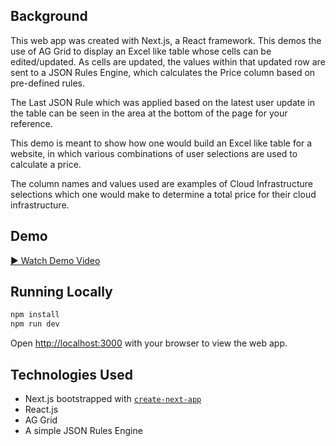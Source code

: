 ## Background
This web app was created with Next.js, a React framework. This demos the use of AG Grid to display an Excel like table whose cells can be edited/updated. As cells are updated, the values within that updated row are sent to a JSON Rules Engine, which calculates the Price column based on pre-defined rules.

The Last JSON Rule which was applied based on the latest user update in the table can be seen in the area at the bottom of the page for your reference.

This demo is meant to show how one would build an Excel like table for a website, in which various combinations of user selections are used to calculate a price.

The column names and values used are examples of Cloud Infrastructure selections which one would make to determine a total price for their cloud infrastructure.

## Demo
[▶️ Watch Demo Video](./demodaytech-react-ag-grid-json-rules-demo.mov)


## Running Locally

```bash
npm install
npm run dev
```

Open [http://localhost:3000](http://localhost:3000) with your browser to view the web app.


## Technologies Used

- Next.js bootstrapped with [`create-next-app`](https://nextjs.org/docs/pages/api-reference/create-next-app)
- React.js
- AG Grid
- A simple JSON Rules Engine